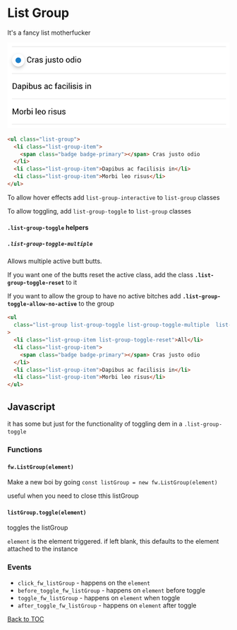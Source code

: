 # List Group

It's a fancy list motherfucker

![](../../images/list-group.png)

```html
<ul class="list-group">
  <li class="list-group-item">
    <span class="badge badge-primary"></span> Cras justo odio
  </li>
  <li class="list-group-item">Dapibus ac facilisis in</li>
  <li class="list-group-item">Morbi leo risus</li>
</ul>
```

To allow hover effects add `list-group-interactive` to `list-group` classes

To allow toggling, add `list-group-toggle` to `list-group` classes

#### **`.list-group-toggle`** helpers

##### **`.list-group-toggle-multiple`**

Allows multiple active butt butts.

If you want one of the butts reset the active class, add the class **`.list-group-toggle-reset`** to it

If you want to allow the group to have no active bitches add **`.list-group-toggle-allow-no-active`** to the group

```html
<ul
  class="list-group list-group-toggle list-group-toggle-multiple  list-group-toggle-allow-no-active "
>
  <li class="list-group-item list-group-toggle-reset">All</li>
  <li class="list-group-item">
    <span class="badge badge-primary"></span> Cras justo odio
  </li>
  <li class="list-group-item">Dapibus ac facilisis in</li>
  <li class="list-group-item">Morbi leo risus</li>
</ul>
```

## Javascript

it has some but just for the functionality of toggling dem in a `.list-group-toggle`

### Functions

#### **`fw.ListGroup(element)`**

Make a new boi by going `const listGroup = new fw.ListGroup(element)`

useful when you need to close tthis listGroup

#### **`listGroup.toggle(element)`**

toggles the listGroup

`element` is the element triggered. if left blank, this defaults to the element attached to the instance

### Events

- `click_fw_listGroup` - happens on the `element`
- `before_toggle_fw_listGroup` - happens on `element` before toggle
- `toggle_fw_listGroup` - happens on `element` when toggle
- `after_toggle_fw_listGroup` - happens on `element` after toggle

[Back to TOC](../../../readme.md)
